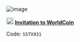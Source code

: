 ![image](https://github.com/AzagraMac/InvitationToWorldCoin/assets/571796/a3f96810-ee38-4730-86d0-f97903c227a0)

<img src="https://github.com/AzagraMac/AzagraMac/assets/571796/17916e1d-fcc1-4dbd-af7d-8daf814d8d1c" width="19" height="19" title="worldcoin"/> [**Invitation to WorldCoin**](https://worldcoin.org/join/SSTX931)

Code: `SSTX931`
